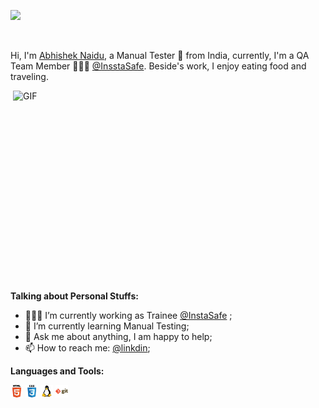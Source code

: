 <code><img src="https://aenmo.dev/img/ked.png"></code>


<br />

Hi, I'm [Abhishek Naidu](https://abhisheknaidu.tech), a Manual Tester 🚀 from India, currently, I'm a QA Team Member 🙍🏽‍♂️ [@InsstaSafe](https://instasafe.com). Beside's work, I enjoy eating food and traveling.

  <img align="right" alt="GIF" src="https://aenmo.dev/img/code.gif?raw=true" width="500" height="320" />
  
**Talking about Personal Stuffs:**

- 👨🏽‍💻 I’m currently working as Trainee [@InstaSafe](https://instasafe.com) ;
- 🌱 I’m currently learning Manual Testing; 
- 💬 Ask me about anything, I am happy to help;
- 📫 How to reach me: [@linkdin](https://www.linkedin.com/in/amitabh-kabi-a4a33b238/);

**Languages and Tools:**  

<code><img height="20" src="https://raw.githubusercontent.com/github/explore/80688e429a7d4ef2fca1e82350fe8e3517d3494d/topics/html/html.png"></code>
<code><img height="20" src="https://raw.githubusercontent.com/github/explore/80688e429a7d4ef2fca1e82350fe8e3517d3494d/topics/css/css.png"></code>
<code><img height="20" src="https://raw.githubusercontent.com/github/explore/80688e429a7d4ef2fca1e82350fe8e3517d3494d/topics/linux/linux.png"></code>
<code><img height="20" src="https://raw.githubusercontent.com/github/explore/5c058a388828bb5fde0bcafd4bc867b5bb3f26f3/topics/git/git.png"></code>
